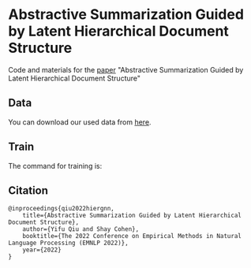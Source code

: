 # Abstractive Summarization Guided by Latent Hierarchical Document Structure
Code and materials for the [paper](https://yfqiu.netlify.app/publication/hiergnn/hiergnn.pdf) "Abstractive Summarization Guided by Latent Hierarchical Document Structure"

## Data

You can download our used data from [here]().

## Train

The command for training is:



## Citation
    @inproceedings{qiu2022hiergnn,
        title={Abstractive Summarization Guided by Latent Hierarchical Document Structure},
        author={Yifu Qiu and Shay Cohen},
        booktitle={The 2022 Conference on Empirical Methods in Natural Language Processing (EMNLP 2022)},
        year={2022}
    }

